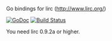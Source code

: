 Go bindings for lirc (http://www.lirc.org/)

[![GoDoc](https://godoc.org/github.com/inando/go-lirc?status.svg)](https://godoc.org/github.com/inando/go-lirc)
[![Build Status](https://travis-ci.org/inando/go-lirc.svg)](https://travis-ci.org/inando/go-lirc)

You need lirc 0.9.2a or higher.


